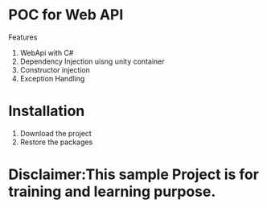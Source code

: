 # POC for Web API 


Features

1) WebApi with C#
2) Dependency Injection uisng unity container
3) Constructor injection
4) Exception Handling


# Installation

1) Download the project
2) Restore the packages


# Disclaimer:This sample Project is for training and learning purpose.

